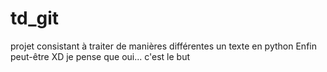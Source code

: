 # td_git

projet consistant à traiter de manières différentes un texte en python
Enfin peut-être XD
je pense que oui... c'est le but
